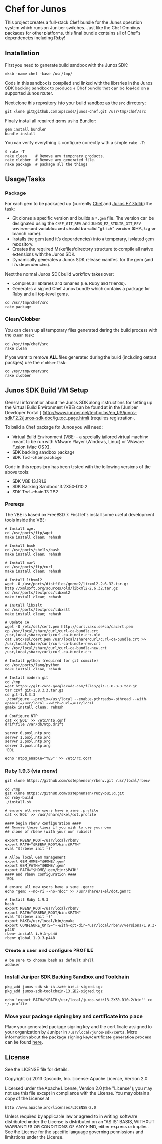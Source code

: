 # Chef for Junos

This project creates a full-stack Chef bundle for the Junos operation 
system which runs on Juniper switches. Just like the Chef Omnibus 
packages for other platforms, this final bundle contains all of Chef's 
dependencies including Ruby!

## Installation

First you need to generate build sandbox with the Junos SDK:

```shell
mksb -name chef -base /usr/tmp/
```

Code in this sandbox is compiled and linked with the libraries in the 
Junos SDK backing sandbox to produce a Chef bundle that can be loaded on 
a supported Junos router. 

Next clone this repository into your build sandbox as the `src` 
directory:

```shell
git clone git@github.com:opscode/junos-chef.git /usr/tmp/chef/src
```

Finally install all required gems using Bundler:

```shell
gem install bundler
bundle install
```

You can verify everything is configure correctly with a simple `rake -T`:

```shell
$ rake -T
rake clean    # Remove any temporary products.
rake clobber  # Remove any generated file.
rake package  # package all the things
```

## Usage/Tasks

### Package

For each gem to be packaged up (currently [Chef](https://github.com/opscode/chef) and [Junos EZ Stdlib](https://github.com/jeremyschulman/ruby-junos-ez-stdlib)) 
the task:

* Git clones a specific version and builds a `*.gem` file. The version 
can be designated using the `CHEF_GIT_REV` and `JUNOS_EZ_STDLIB_GIT_REV` 
environment variables and should be valid "git-ish" version (SHA, tag or 
branch name).
* Installs the gem (and it's dependencies) into a temporary, isolated gem 
repository.
* Creates the required Makefiles/directory structure to compile all 
native extensions with the Junos SDK.
* Dynamically generates a Junos SDK release manifest for the gem (and it's dependencies).

Next the normal Junos SDK build workflow takes over:

* Compiles all libraries and binaries (i.e. Ruby and friends).
* Generates a signed Chef Junos bundle which contains a package for Ruby 
and all top-level gems.

```shell
cd /usr/tmp/chef/src
rake package
```

### Clean/Clobber

You can clean up all temporary files generated during the build process with
the `clean` task:

```shell
cd /usr/tmp/chef/src
rake clean
```

If you want to remove __ALL__ files generated during the build (including 
output packges) use the `clobber` task:

```shell
cd /usr/tmp/chef/src
rake clobber
```

## Junos SDK Build VM Setup

General information about the Junos SDK along instructions for setting 
up the Virtual Build Environment (VBE) can be found at in the 
[Juniper Developer Portal ]
(http://www.juniper.net/techpubs/en_US/junos-sdk/12.2/junos-sdk-doc/ig_toc_page.html)
(requires registration).

To build a Chef package for Junos you will need:

* Virtual Build Environment (VBE) - a specially tailored virtual machine 
meant to be run with VMware Player (Windows, Linux) or VMware Fusion 
(Mac OS X).
* SDK backing sandbox package
* SDK Tool-chain package

Code in this repository has been tested with the following versions of the above tools:

* SDK VBE 13.1R1.6
* SDK Backing Sandbox 13.2X50-D10.2
* SDK Tool-chain 13.2B2

### Prereqs

The VBE is based on FreeBSD 7. First let's install some useful 
development tools inside the VBE:

```shell
# Install wget
cd /usr/ports/ftp/wget
make install clean; rehash

# Install bash
cd /usr/ports/shells/bash
make install clean; rehash

# Install curl
cd /usr/ports/ftp/curl
make install clean; rehash

# Install libxml2
wget -O /usr/ports/distfiles/gnome2/libxml2-2.6.32.tar.gz http://xmlsoft.org/sources/old/libxml2-2.6.32.tar.gz
cd /usr/ports/textproc/libxml2
make install clean; rehash

# Install libxslt
cd /usr/ports/textproc/libxslt
make install clean; rehash

# Update CA
wget -O /etc/ssl/cert.pem http://curl.haxx.se/ca/cacert.pem
cp /usr/local/share/curl/curl-ca-bundle.crt /usr/local/share/curl/curl-ca-bundle.crt.old
cat /etc/ssl/cert.pem /usr/local/share/curl/curl-ca-bundle.crt >> /usr/local/share/curl/curl-ca-bundle-new.crt
mv /usr/local/share/curl/curl-ca-bundle-new.crt /usr/local/share/curl/curl-ca-bundle.crt

# Install python (required for git compile)
cd /usr/ports/lang/python
make install clean; rehash

# Install modern git
cd /tmp
wget https://git-core.googlecode.com/files/git-1.8.3.3.tar.gz
tar xzvf git-1.8.3.3.tar.gz
cd git-1.8.3.3
./configure --prefix=/usr/local --enable-pthreads=-pthread --with-openssl=/usr/local --with-curl=/usr/local
gmake install clean; rehash

# Configure NTP
cat <<'EOL' >> /etc/ntp.conf
driftfile /var/db/ntp.drift

server 0.pool.ntp.org
server 1.pool.ntp.org
server 2.pool.ntp.org
server 3.pool.ntp.org
'EOL'

echo 'ntpd_enable="YES"' >> /etc/rc.conf
```

### Ruby 1.9.3 (via rbenv)

```shell
git clone https://github.com/sstephenson/rbenv.git /usr/local/rbenv

cd /tmp
git clone https://github.com/sstephenson/ruby-build.git
cd ruby-build
./install.sh

# ensure all new users have a sane .profile
cat <<'EOL' >> /usr/share/skel/dot.profile

#### begin rbenv configuration ####
## Remove these lines if you wish to use your own
## clone of rbenv (with your own rubies)

export RBENV_ROOT=/usr/local/rbenv
export PATH="$RBENV_ROOT/bin:$PATH"
eval "$(rbenv init -)"

# Allow local Gem management
export GEM_HOME="$HOME/.gem"
export GEM_PATH="$HOME/.gem"
export PATH="$HOME/.gem/bin:$PATH"
#### end rbenv configuration ####
'EOL'

# ensure all new users have a sane .gemrc
echo "gem: --no-ri --no-rdoc" >> /usr/share/skel/dot.gemrc

# Install Ruby 1.9.3
bash
export RBENV_ROOT=/usr/local/rbenv
export PATH="$RBENV_ROOT/bin:$PATH"
eval "$(rbenv init -)"
export MAKE=/usr/local/bin/gmake
export CONFIGURE_OPTS="--with-opt-dir=/usr/local/rbenv/versions/1.9.3-p448"
rbenv install 1.9.3-p448
rbenv global 1.9.3-p448
```

### Create a user and configure PROFILE

```shell
# be sure to choose bash as default shell
adduser 
```

### Install Juniper SDK Backing Sandbox and Toolchain

```shell
pkg_add junos-sdk-sb-13.2X50-D10.2-signed.tgz
pkg_add junos-sdk-toolchain-13.2B2-signed.tgz

echo 'export PATH="$PATH:/usr/local/junos-sdk/13.2X50-D10.2/bin"' >> ~/.profile
```

### Move your package signing key and certificate into place

Place your generated package signing key and the certificate assigned to 
your organization by Juniper in `/usr/local/junos-sdk/certs`. More information about the 
package signing key/certificate generation process can be found 
[here](http://www.juniper.net/techpubs/en_US/junos-sdk/12.2/junos-sdk-doc/pkg_cert_page.html).

## License

See the LICENSE file for details.

Copyright (c) 2013 Opscode, Inc.
License: Apache License, Version 2.0

Licensed under the Apache License, Version 2.0 (the "License");
you may not use this file except in compliance with the License.
You may obtain a copy of the License at

    http://www.apache.org/licenses/LICENSE-2.0

Unless required by applicable law or agreed to in writing, software
distributed under the License is distributed on an "AS IS" BASIS,
WITHOUT WARRANTIES OR CONDITIONS OF ANY KIND, either express or implied.
See the License for the specific language governing permissions and
limitations under the License.
